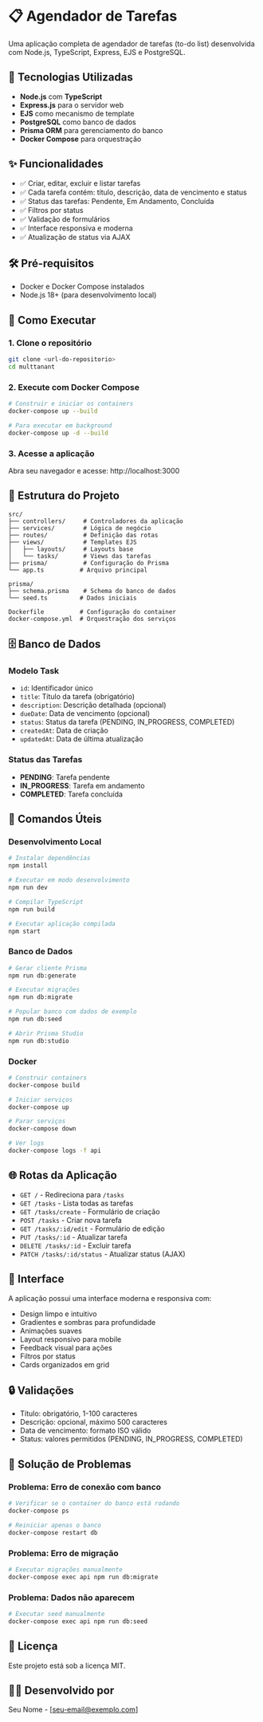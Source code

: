 # 📋 Agendador de Tarefas

Uma aplicação completa de agendador de tarefas (to-do list) desenvolvida com Node.js, TypeScript, Express, EJS e PostgreSQL.

## 🚀 Tecnologias Utilizadas

- **Node.js** com **TypeScript**
- **Express.js** para o servidor web
- **EJS** como mecanismo de template
- **PostgreSQL** como banco de dados
- **Prisma ORM** para gerenciamento do banco
- **Docker Compose** para orquestração

## ✨ Funcionalidades

- ✅ Criar, editar, excluir e listar tarefas
- ✅ Cada tarefa contém: título, descrição, data de vencimento e status
- ✅ Status das tarefas: Pendente, Em Andamento, Concluída
- ✅ Filtros por status
- ✅ Validação de formulários
- ✅ Interface responsiva e moderna
- ✅ Atualização de status via AJAX

## 🛠️ Pré-requisitos

- Docker e Docker Compose instalados
- Node.js 18+ (para desenvolvimento local)

## 🚀 Como Executar

### 1. Clone o repositório
```bash
git clone <url-do-repositorio>
cd multtanant
```

### 2. Execute com Docker Compose
```bash
# Construir e iniciar os containers
docker-compose up --build

# Para executar em background
docker-compose up -d --build
```

### 3. Acesse a aplicação
Abra seu navegador e acesse: http://localhost:3000

## 📁 Estrutura do Projeto

```
src/
├── controllers/     # Controladores da aplicação
├── services/        # Lógica de negócio
├── routes/          # Definição das rotas
├── views/           # Templates EJS
│   ├── layouts/     # Layouts base
│   └── tasks/       # Views das tarefas
├── prisma/          # Configuração do Prisma
└── app.ts          # Arquivo principal

prisma/
├── schema.prisma    # Schema do banco de dados
└── seed.ts         # Dados iniciais

Dockerfile          # Configuração do container
docker-compose.yml  # Orquestração dos serviços
```

## 🗄️ Banco de Dados

### Modelo Task
- `id`: Identificador único
- `title`: Título da tarefa (obrigatório)
- `description`: Descrição detalhada (opcional)
- `dueDate`: Data de vencimento (opcional)
- `status`: Status da tarefa (PENDING, IN_PROGRESS, COMPLETED)
- `createdAt`: Data de criação
- `updatedAt`: Data de última atualização

### Status das Tarefas
- **PENDING**: Tarefa pendente
- **IN_PROGRESS**: Tarefa em andamento
- **COMPLETED**: Tarefa concluída

## 🔧 Comandos Úteis

### Desenvolvimento Local
```bash
# Instalar dependências
npm install

# Executar em modo desenvolvimento
npm run dev

# Compilar TypeScript
npm run build

# Executar aplicação compilada
npm start
```

### Banco de Dados
```bash
# Gerar cliente Prisma
npm run db:generate

# Executar migrações
npm run db:migrate

# Popular banco com dados de exemplo
npm run db:seed

# Abrir Prisma Studio
npm run db:studio
```

### Docker
```bash
# Construir containers
docker-compose build

# Iniciar serviços
docker-compose up

# Parar serviços
docker-compose down

# Ver logs
docker-compose logs -f api
```

## 🌐 Rotas da Aplicação

- `GET /` - Redireciona para `/tasks`
- `GET /tasks` - Lista todas as tarefas
- `GET /tasks/create` - Formulário de criação
- `POST /tasks` - Criar nova tarefa
- `GET /tasks/:id/edit` - Formulário de edição
- `PUT /tasks/:id` - Atualizar tarefa
- `DELETE /tasks/:id` - Excluir tarefa
- `PATCH /tasks/:id/status` - Atualizar status (AJAX)

## 🎨 Interface

A aplicação possui uma interface moderna e responsiva com:

- Design limpo e intuitivo
- Gradientes e sombras para profundidade
- Animações suaves
- Layout responsivo para mobile
- Feedback visual para ações
- Filtros por status
- Cards organizados em grid

## 🔒 Validações

- Título: obrigatório, 1-100 caracteres
- Descrição: opcional, máximo 500 caracteres
- Data de vencimento: formato ISO válido
- Status: valores permitidos (PENDING, IN_PROGRESS, COMPLETED)

## 🐛 Solução de Problemas

### Problema: Erro de conexão com banco
```bash
# Verificar se o container do banco está rodando
docker-compose ps

# Reiniciar apenas o banco
docker-compose restart db
```

### Problema: Erro de migração
```bash
# Executar migrações manualmente
docker-compose exec api npm run db:migrate
```

### Problema: Dados não aparecem
```bash
# Executar seed manualmente
docker-compose exec api npm run db:seed
```

## 📝 Licença

Este projeto está sob a licença MIT.

## 👨‍💻 Desenvolvido por

Seu Nome - [seu-email@exemplo.com] 